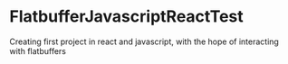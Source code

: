 # FlatbufferJavascriptReactTest
 Creating first project in react and javascript, with the hope of interacting with flatbuffers
